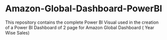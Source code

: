 # Amazon-Global-Dashboard-PowerBI
This repository contains the complete Power BI Visual used in the creation of a Power BI Dashboard of 2 page for Amazon Global Dashboard ( Year Wise Sales)

